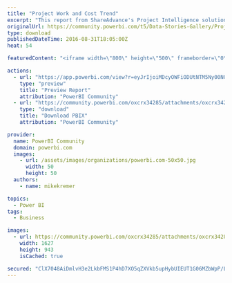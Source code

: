 ```yaml
---
title: "Project Work and Cost Trend"
excerpt: "This report from ShareAdvance's Project Intelligence solution gives project and program managers insight into the historical data of a project. The"
originalUrl: https://community.powerbi.com/t5/Data-Stories-Gallery/Project-Work-and-Cost-Trend/m-p/64333
type: download
publishedDateTime: 2016-08-31T18:05:00Z
heat: 54

featuredContent: "<iframe width=\"800\" height=\"500\" frameborder=\"0\" src=\"https://app.powerbi.com/view?r=eyJrIjoiMDcyOWFiODUtNTM5Ny00NGE3LTljMDAtYWRlMTU5YWY1NGU5IiwidCI6IjZkNjM4YjFhLTMyYmYtNGJhMy1iNGI0LWU4NjU1MzcyNmZiMSIsImMiOjZ9\"></iframe>"

actions:
  - url: "https://app.powerbi.com/view?r=eyJrIjoiMDcyOWFiODUtNTM5Ny00NGE3LTljMDAtYWRlMTU5YWY1NGU5IiwidCI6IjZkNjM4YjFhLTMyYmYtNGJhMy1iNGI0LWU4NjU1MzcyNmZiMSIsImMiOjZ9"
    type: "preview"
    title: "Preview Report"
    attribution: "PowerBI Community"
  - url: "https://community.powerbi.com/oxcrx34285/attachments/oxcrx34285/DataStoriesGallery/260/2/Project%20-%20Work%20and%20Cost%20Trends.pbix"
    type: "download"
    title: "Download PBIX"
    attribution: "PowerBI Community"

provider:
  name: PowerBI Community
  domain: powerbi.com
  images:
    - url: /assets/images/organizations/powerbi.com-50x50.jpg
      width: 50
      height: 50
  authors:
    - name: mikekremer

topics:
  - Power BI
tags:
  - Business

images:
  - url: https://community.powerbi.com/oxcrx34285/attachments/oxcrx34285/DataStoriesGallery/260/1/Pulse%20report.png
    width: 1627
    height: 943
    isCached: true

secured: "ClX7048AiDmlvH3e2LkbFMS1P4hD7XO5qZXVkb5upHybUIEUT1G06MZbWpP/LbAvYbhB3XtgChgCPGhjq3JlAzNevyl+stFDAX7fgZUCM7GEKhpXHARRX+ebnkyGNmxAZm/40D1dCamjH2f2Bn67ypcgC33o5x9QAs+0J6NQbX70q+8YysS0cMlX5VXpbXNqK8BIwsna2ijRLgzCE69VdxzUVtHS2OfHbk7tXGEM9xyWpAkCo5nejLNeYJBizvxa0voK4gesqkEiA9WSOgq6HI1HC0Ixj7W1tcdmfo9ayEXO3x1P+lktnJjSuj5eEZEbKiqYYp5HgXMebMDFewKprb8VF+4rcSrydW/QG0SmtBZrpC/yCKL+cB6iMRgd01wH1a6X1CFNYiVk1rkCOGDRHKFrDasgJCDlC9wuEmaXhkc=;QxaI01u1GkrNlqSUtrhjOQ=="
---
```


